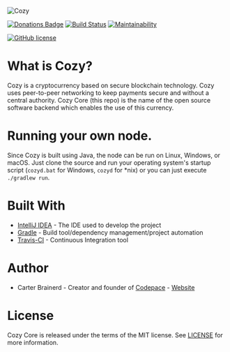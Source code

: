 ![Cozy](https://github.com/cbrnrd/Cozy/blob/master/img/MAIN_IMG_AND_LOGO.png)

[![Donations Badge](https://yourdonation.rocks/images/badge.svg)](http://carterbrainerd.me/donations/)
[![Build Status](https://travis-ci.org/cbrnrd/Cozy.svg?branch=master)](https://travis-ci.org/cbrnrd/Cozy)
[![Maintainability](https://api.codeclimate.com/v1/badges/aae0d10eee08ad31cf2a/maintainability)](https://codeclimate.com/github/cbrnrd/Cozy/maintainability)

[![GitHub license](https://img.shields.io/github/license/cbrnrd/Cozy.svg?style=for-the-badge)](https://github.com/cbrnrd/Cozy)

# What is Cozy?
Cozy is a cryptocurrency based on secure blockchain technology. Cozy uses peer-to-peer networking to keep payments secure and without a central authority. Cozy Core (this repo) is the name of the open source software backend which enables the use of this currency.

# Running your own node.
Since Cozy is built using Java, the node can be run on Linux, Windows, or macOS. Just clone the source and run your operating system's startup script
(`cozyd.bat` for Windows, `cozyd` for *nix) or you can just execute `./gradlew run`.
# Built With
- [IntelliJ IDEA](https://www.jetbrains.com/idea/) - The IDE used to develop the project
- [Gradle](https://gradle.org/) - Build tool/dependency management/project automation
- [Travis-CI](https://travis-ci.org/) - Continuous Integration tool

# Author
- Carter Brainerd - Creator and founder of [Codepace](http://codepace.io) - [Website](carterbrainerd.me)

# License
Cozy Core is released under the terms of the MIT license. See [LICENSE](https://github.com/cbrnrd/Cozy/blob/master/LICENSE) for more information.

